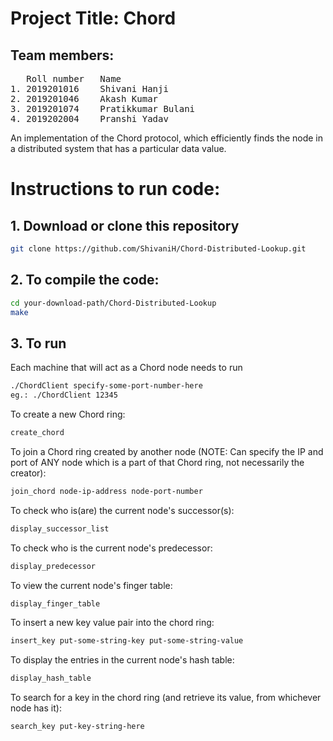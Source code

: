 # Project Title: Chord 


## Team members:

<pre>
   Roll number   Name
1. 2019201016    Shivani Hanji
2. 2019201046    Akash Kumar
3. 2019201074    Pratikkumar Bulani
4. 2019202004    Pranshi Yadav
</pre>

An implementation of the Chord protocol, which efficiently finds the node in a distributed system that has a particular data value.


# Instructions to run code:
## 1. Download or clone this repository
```bash
git clone https://github.com/ShivaniH/Chord-Distributed-Lookup.git
```
      
## 2. To compile the code: 
```bash
cd your-download-path/Chord-Distributed-Lookup
make 
```

## 3. To run
Each machine that will act as a Chord node needs to run
```bash
./ChordClient specify-some-port-number-here
eg.: ./ChordClient 12345
```
      
To create a new Chord ring:
```bash
create_chord
```

To join a Chord ring created by another node (NOTE: Can specify the IP and port of ANY node which is a part of that Chord ring, not necessarily the creator):
```bash
join_chord node-ip-address node-port-number
```

To check who is(are) the current node's successor(s):
```bash
display_successor_list
```

To check who is the current node's predecessor:
```bash
display_predecessor
```

To view the current node's finger table:
```bash
display_finger_table
```

To insert a new key value pair into the chord ring:
```bash
insert_key put-some-string-key put-some-string-value
```

To display the entries in the current node's hash table:
```bash
display_hash_table
```

To search for a key in the chord ring (and retrieve its value, from whichever node has it):
```bash
search_key put-key-string-here
```
